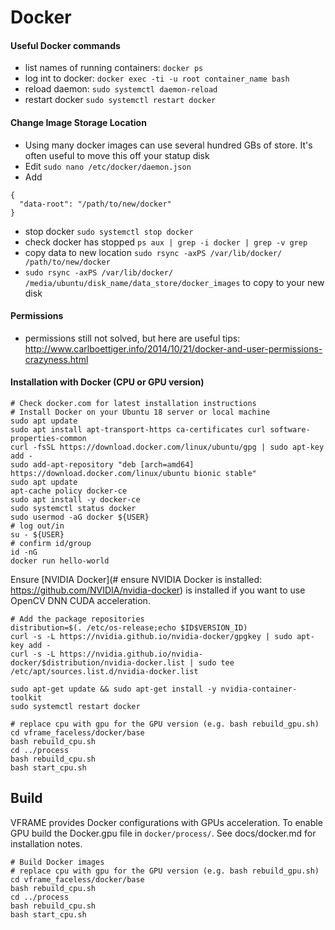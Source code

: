 # Docker 

#### Useful Docker commands

- list names of running containers: `docker ps`
- log int to docker: `docker exec -ti -u root container_name bash`
- reload daemon: `sudo systemctl daemon-reload`
- restart docker `sudo systemctl restart docker`

#### Change Image Storage Location

- Using many docker images can use several hundred GBs of store. It's often useful to move this off your statup disk
- Edit `sudo nano /etc/docker/daemon.json`
- Add
```
{
  "data-root": "/path/to/new/docker"
}
```
- stop docker `sudo systemctl stop docker`
- check docker has stopped `ps aux | grep -i docker | grep -v grep`
- copy data to new location `sudo rsync -axPS /var/lib/docker/ /path/to/new/docker`
- `sudo rsync -axPS /var/lib/docker/ /media/ubuntu/disk_name/data_store/docker_images` to copy to your new disk


#### Permissions

- permissions still not solved, but here are useful tips: <http://www.carlboettiger.info/2014/10/21/docker-and-user-permissions-crazyness.html>


#### Installation with Docker (CPU or GPU version)

```
# Check docker.com for latest installation instructions
# Install Docker on your Ubuntu 18 server or local machine
sudo apt update
sudo apt install apt-transport-https ca-certificates curl software-properties-common
curl -fsSL https://download.docker.com/linux/ubuntu/gpg | sudo apt-key add -
sudo add-apt-repository "deb [arch=amd64] https://download.docker.com/linux/ubuntu bionic stable"
sudo apt update
apt-cache policy docker-ce
sudo apt install -y docker-ce
sudo systemctl status docker
sudo usermod -aG docker ${USER}
# log out/in
su - ${USER}
# confirm id/group
id -nG
docker run hello-world
```

Ensure [NVIDIA Docker](# ensure NVIDIA Docker is installed: https://github.com/NVIDIA/nvidia-docker) is installed if you want to use OpenCV DNN CUDA acceleration.

```
# Add the package repositories
distribution=$(. /etc/os-release;echo $ID$VERSION_ID)
curl -s -L https://nvidia.github.io/nvidia-docker/gpgkey | sudo apt-key add -
curl -s -L https://nvidia.github.io/nvidia-docker/$distribution/nvidia-docker.list | sudo tee /etc/apt/sources.list.d/nvidia-docker.list

sudo apt-get update && sudo apt-get install -y nvidia-container-toolkit
sudo systemctl restart docker
```

```
# replace cpu with gpu for the GPU version (e.g. bash rebuild_gpu.sh)
cd vframe_faceless/docker/base
bash rebuild_cpu.sh
cd ../process
bash rebuild_cpu.sh
bash start_cpu.sh
```

## Build

VFRAME provides Docker configurations with GPUs acceleration. To enable GPU build the Docker.gpu file in `docker/process/`. See docs/docker.md for installation notes.

```
# Build Docker images
# replace cpu with gpu for the GPU version (e.g. bash rebuild_gpu.sh)
cd vframe_faceless/docker/base
bash rebuild_cpu.sh
cd ../process
bash rebuild_cpu.sh
bash start_cpu.sh
```